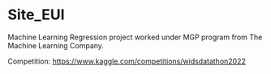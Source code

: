 # Site_EUI
Machine Learning Regression project worked under MGP program from The Machine Learning Company.

Competition: 
https://www.kaggle.com/competitions/widsdatathon2022
